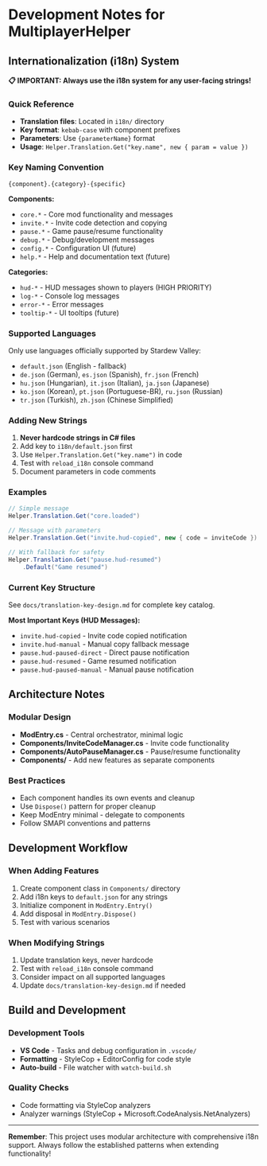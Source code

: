 # Development Notes for MultiplayerHelper

## Internationalization (i18n) System

**📋 IMPORTANT: Always use the i18n system for any user-facing strings!**

### Quick Reference

- **Translation files**: Located in `i18n/` directory
- **Key format**: `kebab-case` with component prefixes
- **Parameters**: Use `{parameterName}` format
- **Usage**: `Helper.Translation.Get("key.name", new { param = value })`

### Key Naming Convention

```
{component}.{category}-{specific}
```

**Components:**

- `core.*` - Core mod functionality and messages
- `invite.*` - Invite code detection and copying
- `pause.*` - Game pause/resume functionality
- `debug.*` - Debug/development messages
- `config.*` - Configuration UI (future)
- `help.*` - Help and documentation text (future)

**Categories:**

- `hud-*` - HUD messages shown to players (HIGH PRIORITY)
- `log-*` - Console log messages
- `error-*` - Error messages
- `tooltip-*` - UI tooltips (future)

### Supported Languages

Only use languages officially supported by Stardew Valley:

- `default.json` (English - fallback)
- `de.json` (German), `es.json` (Spanish), `fr.json` (French)
- `hu.json` (Hungarian), `it.json` (Italian), `ja.json` (Japanese)
- `ko.json` (Korean), `pt.json` (Portuguese-BR), `ru.json` (Russian)
- `tr.json` (Turkish), `zh.json` (Chinese Simplified)

### Adding New Strings

1. **Never hardcode strings in C# files**
2. Add key to `i18n/default.json` first
3. Use `Helper.Translation.Get("key.name")` in code
4. Test with `reload_i18n` console command
5. Document parameters in code comments

### Examples

```csharp
// Simple message
Helper.Translation.Get("core.loaded")

// Message with parameters
Helper.Translation.Get("invite.hud-copied", new { code = inviteCode })

// With fallback for safety
Helper.Translation.Get("pause.hud-resumed")
    .Default("Game resumed")
```

### Current Key Structure

See `docs/translation-key-design.md` for complete key catalog.

**Most Important Keys (HUD Messages):**

- `invite.hud-copied` - Invite code copied notification
- `invite.hud-manual` - Manual copy fallback message
- `pause.hud-paused-direct` - Direct pause notification
- `pause.hud-resumed` - Game resumed notification
- `pause.hud-paused-manual` - Manual pause notification

## Architecture Notes

### Modular Design

- **ModEntry.cs** - Central orchestrator, minimal logic
- **Components/InviteCodeManager.cs** - Invite code functionality
- **Components/AutoPauseManager.cs** - Pause/resume functionality
- **Components/** - Add new features as separate components

### Best Practices

- Each component handles its own events and cleanup
- Use `Dispose()` pattern for proper cleanup
- Keep ModEntry minimal - delegate to components
- Follow SMAPI conventions and patterns

## Development Workflow

### When Adding Features

1. Create component class in `Components/` directory
2. Add i18n keys to `default.json` for any strings
3. Initialize component in `ModEntry.Entry()`
4. Add disposal in `ModEntry.Dispose()`
5. Test with various scenarios

### When Modifying Strings

1. Update translation keys, never hardcode
2. Test with `reload_i18n` console command
3. Consider impact on all supported languages
4. Update `docs/translation-key-design.md` if needed

## Build and Development

### Development Tools

- **VS Code** - Tasks and debug configuration in `.vscode/`
- **Formatting** - StyleCop + EditorConfig for code style
- **Auto-build** - File watcher with `watch-build.sh`

### Quality Checks

- Code formatting via StyleCop analyzers
- Analyzer warnings (StyleCop + Microsoft.CodeAnalysis.NetAnalyzers)

---

**Remember**: This project uses modular architecture with comprehensive i18n support. Always follow the established patterns when extending functionality!
